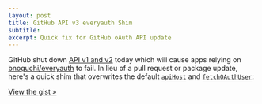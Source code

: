 ```yaml
---
layout: post
title: GitHub API v3 everyauth Shim
subtitle: 
excerpt: Quick fix for GitHub oAuth API update
---
```


GitHub shut down [API v1 and v2](https://github.com/blog/1160-github-api-v2-end-of-life) today which will cause apps relying on [bnoguchi/everyauth](https://github.com/bnoguchi/everyauth) to fail. In lieu of a pull request or package update, here's a quick shim that overwrites the default [`apiHost`](https://github.com/bnoguchi/everyauth/blob/master/lib/modules/github.js#L10) and [`fetchOAuthUser`](https://github.com/bnoguchi/everyauth/blob/master/lib/modules/github.js#L22):

<script src="https://gist.github.com/2919806.js"></script>
<noscript>
  <a href="https://gist.github.com/2919806">View the gist &raquo;</a>
</noscript>